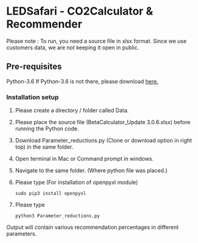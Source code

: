# LEDSafari - CO2Calculator & Recommender 

Please note : To run, you need a source file in xlsx format. Since we use customers data, we are not keeping it open in public.

## Pre-requisites
Python-3.6
If Python-3.6 is not there, please download [here.](https://www.python.org/downloads/)

### Installation setup
1. Please create a directory / folder called Data.
1. Please place the source file (BetaCalculator_Update 3.0.6.xlsx) before running the Python code.
2. Download Parameter_reductions.py (Clone or download option in right top) in the same folder.
3. Open terminal in Mac or Command prompt in windows.
4. Navigate to the same folder. (Where python file was placed.)
5. Please type (For installation of openpyxl module)

	```sudo pip3 install openpyxl``` 
6. Please type

	```python3 Parameter_reductions.py```

Output will contain various recommendation percentages in different parameters.			
